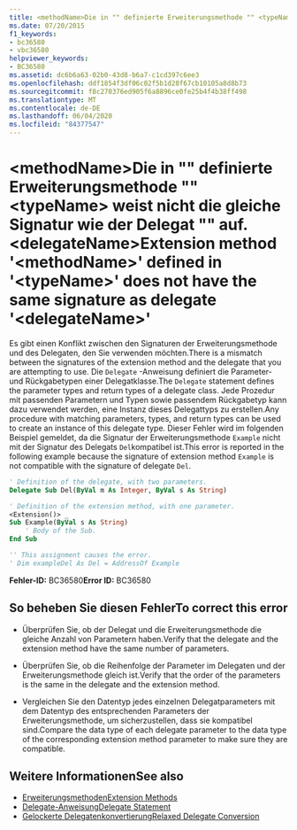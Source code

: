 ```yaml
---
title: <methodName>Die in "" definierte Erweiterungsmethode "" <typeName> weist nicht die gleiche Signatur wie der Delegat "" auf. <delegateName>
ms.date: 07/20/2015
f1_keywords:
- bc36580
- vbc36580
helpviewer_keywords:
- BC36580
ms.assetid: dc6b6a63-02b0-43d8-b6a7-c1cd397c6ee3
ms.openlocfilehash: ddf1854f3df06c02f5b1d28f67cb10105a8d8b73
ms.sourcegitcommit: f8c270376ed905f6a8896ce0fe25b4f4b38ff498
ms.translationtype: MT
ms.contentlocale: de-DE
ms.lasthandoff: 06/04/2020
ms.locfileid: "84377547"
---
```

# <a name="extension-method-methodname-defined-in-typename-does-not-have-the-same-signature-as-delegate-delegatename"></a><span data-ttu-id="ceece-102">\<methodName>Die in "" definierte Erweiterungsmethode "" \<typeName> weist nicht die gleiche Signatur wie der Delegat "" auf. \<delegateName></span><span class="sxs-lookup"><span data-stu-id="ceece-102">Extension method '\<methodName>' defined in '\<typeName>' does not have the same signature as delegate '\<delegateName>'</span></span>
<span data-ttu-id="ceece-103">Es gibt einen Konflikt zwischen den Signaturen der Erweiterungsmethode und des Delegaten, den Sie verwenden möchten.</span><span class="sxs-lookup"><span data-stu-id="ceece-103">There is a mismatch between the signatures of the extension method and the delegate that you are attempting to use.</span></span> <span data-ttu-id="ceece-104">Die `Delegate` -Anweisung definiert die Parameter- und Rückgabetypen einer Delegatklasse.</span><span class="sxs-lookup"><span data-stu-id="ceece-104">The `Delegate` statement defines the parameter types and return types of a delegate class.</span></span> <span data-ttu-id="ceece-105">Jede Prozedur mit passenden Parametern und Typen sowie passendem Rückgabetyp kann dazu verwendet werden, eine Instanz dieses Delegattyps zu erstellen.</span><span class="sxs-lookup"><span data-stu-id="ceece-105">Any procedure with matching parameters, types, and return types can be used to create an instance of this delegate type.</span></span> <span data-ttu-id="ceece-106">Dieser Fehler wird im folgenden Beispiel gemeldet, da die Signatur der Erweiterungsmethode `Example` nicht mit der Signatur des Delegats `Del`kompatibel ist.</span><span class="sxs-lookup"><span data-stu-id="ceece-106">This error is reported in the following example because the signature of extension method `Example` is not compatible with the signature of delegate `Del`.</span></span>  
  
```vb  
' Definition of the delegate, with two parameters.  
Delegate Sub Del(ByVal m As Integer, ByVal s As String)  
```  
  
```vb  
' Definition of the extension method, with one parameter.  
<Extension()> _  
Sub Example(ByVal s As String)  
    ' Body of the Sub.  
End Sub  
```  
  
```vb  
'' This assignment causes the error.  
' Dim exampleDel As Del = AddressOf Example  
```  
  
 <span data-ttu-id="ceece-107">**Fehler-ID:** BC36580</span><span class="sxs-lookup"><span data-stu-id="ceece-107">**Error ID:** BC36580</span></span>  
  
## <a name="to-correct-this-error"></a><span data-ttu-id="ceece-108">So beheben Sie diesen Fehler</span><span class="sxs-lookup"><span data-stu-id="ceece-108">To correct this error</span></span>  
  
- <span data-ttu-id="ceece-109">Überprüfen Sie, ob der Delegat und die Erweiterungsmethode die gleiche Anzahl von Parametern haben.</span><span class="sxs-lookup"><span data-stu-id="ceece-109">Verify that the delegate and the extension method have the same number of parameters.</span></span>  
  
- <span data-ttu-id="ceece-110">Überprüfen Sie, ob die Reihenfolge der Parameter im Delegaten und der Erweiterungsmethode gleich ist.</span><span class="sxs-lookup"><span data-stu-id="ceece-110">Verify that the order of the parameters is the same in the delegate and the extension method.</span></span>  
  
- <span data-ttu-id="ceece-111">Vergleichen Sie den Datentyp jedes einzelnen Delegatparameters mit dem Datentyp des entsprechenden Parameters der Erweiterungsmethode, um sicherzustellen, dass sie kompatibel sind.</span><span class="sxs-lookup"><span data-stu-id="ceece-111">Compare the data type of each delegate parameter to the data type of the corresponding extension method parameter to make sure they are compatible.</span></span>  
  
## <a name="see-also"></a><span data-ttu-id="ceece-112">Weitere Informationen</span><span class="sxs-lookup"><span data-stu-id="ceece-112">See also</span></span>

- [<span data-ttu-id="ceece-113">Erweiterungsmethoden</span><span class="sxs-lookup"><span data-stu-id="ceece-113">Extension Methods</span></span>](../programming-guide/language-features/procedures/extension-methods.md)
- [<span data-ttu-id="ceece-114">Delegate-Anweisung</span><span class="sxs-lookup"><span data-stu-id="ceece-114">Delegate Statement</span></span>](../language-reference/statements/delegate-statement.md)
- [<span data-ttu-id="ceece-115">Gelockerte Delegatenkonvertierung</span><span class="sxs-lookup"><span data-stu-id="ceece-115">Relaxed Delegate Conversion</span></span>](../programming-guide/language-features/delegates/relaxed-delegate-conversion.md)
